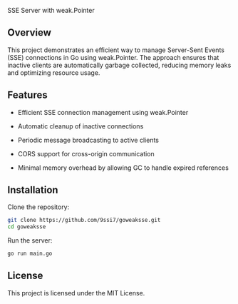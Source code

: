 SSE Server with weak.Pointer

## Overview

This project demonstrates an efficient way to manage Server-Sent Events (SSE) connections in Go using weak.Pointer. The approach ensures that inactive clients are automatically garbage collected, reducing memory leaks and optimizing resource usage.

## Features

- Efficient SSE connection management using weak.Pointer

- Automatic cleanup of inactive connections

- Periodic message broadcasting to active clients

- CORS support for cross-origin communication

- Minimal memory overhead by allowing GC to handle expired references

## Installation

Clone the repository:

```bash
git clone https://github.com/9ssi7/goweaksse.git
cd goweaksse
```

Run the server:

```bash
go run main.go
```

## License

This project is licensed under the MIT License.
